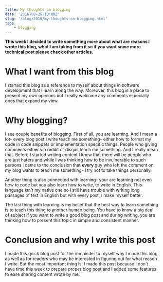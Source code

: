 ```yaml
---
title: My thoughts on blogging
date: '2016-08-26T10:00Z'
slug: '/blog/2016/my-thoughts-on-blogging.html'
tags: 
    - blogging
---
```


**This week I decided to write something more about what are reasons I
wrote this blog, what I am taking from it so if you want some more
technical post please check other articles.**

What I want from this blog
==========================

I started this blog as a reference to myself about things in software
development that I learn along the way. Moreover, this blog is a place
to present my own opinions but I really welcome any comments especially
ones that expand my view.

Why blogging?
=============

I see couple benefits of blogging. First of all, you are learning. And I
mean a lot- every blog post I write teach me something- either how to
format my code in code snippets or implementation specific things.
People who giving comments either via reddit or disqus teach me
something. And I really mean that. Before I started writing content I
knew that there will be people who are just haters and while I was
thinking how to be invulnerable to such persons I came to the conclusion
that **every** guy who left the comment on my blog wants to teach me
something- I try not to take things personally.

Another thing is also connected with learning- your are learning not
even how to code but you also learn how to write, to write in English.
This language isn't my native one so I still have trouble with writing
long passages of text in English but with every post, I make myself
better.

The last thing with learning is my belief that the best way to learn
something is to teach this thing to another human being. You have to
know a big deal of subject if you want to write a good blog post and
during writing, you are thinking how to present this topic in simple and
consistent manner.

Conclusion and why I write this post
====================================

I made this quick blog post for the remainder to myself why I made this
blog as well as for readers who may be interested in figuring out for
what reason I write. But the most important thing is: I made this post
because I don't have time this week to prepare proper blog post and I
added some features to ease sharing content wrote by me.
